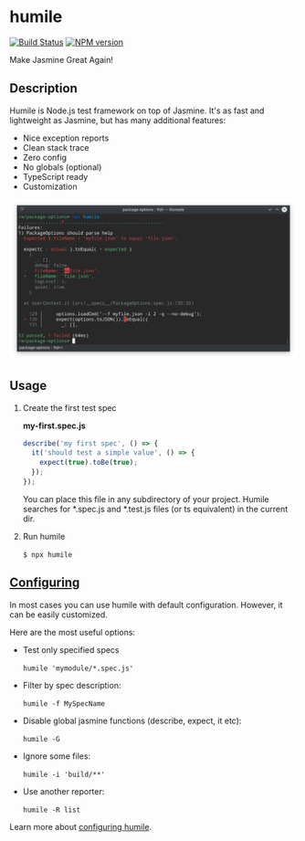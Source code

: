 # humile
[![Build Status](https://travis-ci.org/megahertz/humile.svg?branch=master)](https://travis-ci.org/megahertz/humile)
[![NPM version](https://badge.fury.io/js/humile.svg)](https://badge.fury.io/js/humile)

Make Jasmine Great Again!

## Description

Humile is Node.js test framework on top of Jasmine. It's as fast and lightweight
as Jasmine, but has many additional features:

 - Nice exception reports
 - Clean stack trace
 - Zero config
 - No globals (optional)
 - TypeScript ready
 - Customization

![Screenshot](docs/img/screenshot-general.png)

## Usage

1. Create the first test spec

    **my-first.spec.js**
    
    ```js
    describe('my first spec', () => {
      it('should test a simple value', () => {
        expect(true).toBe(true);
      });
    });
    ```
   
   You can place this file in any subdirectory of your project. Humile searches
   for *.spec.js and *.test.js files (or ts equivalent) in the current dir.

2. Run humile

    `$ npx humile`

## [Configuring](docs/config.md)

In most cases you can use humile with default configuration. However, it can be
easily customized.

Here are the most useful options:

- Test only specified specs

    `humile 'mymodule/*.spec.js'`

- Filter by spec description:

    `humile -f MySpecName`

- Disable global jasmine functions (describe, expect, it etc):

    `humile -G`
    
- Ignore some files:

    `humile -i 'build/**'`
    
- Use another reporter:

    `humile -R list`

Learn more about [configuring humile](docs/config.md).
